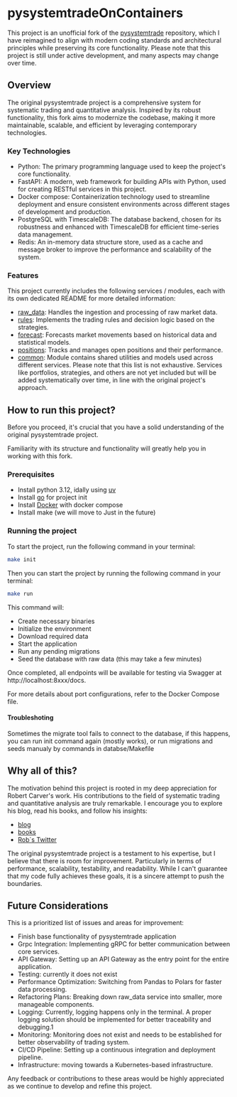 # pysystemtradeOnContainers

This project is an unofficial fork of the  [pysystemtrade](https://github.com/robcarver17/pysystemtrade) repository,
which I have reimagined to align with modern coding standards and architectural principles while preserving its core functionality.
Please note that this project is still under active development, and many aspects may change over time.
## Overview

The original pysystemtrade project is a comprehensive system for systematic trading and quantitative analysis.
Inspired by its robust functionality, this fork aims to modernize the codebase, making it more maintainable, scalable,
and efficient by leveraging contemporary technologies.

### Key Technologies
- Python: The primary programming language used to keep the project's core functionality.
- FastAPI: A modern, web framework for building APIs with Python, used for creating RESTful services in this project.
- Docker compose: Containerization technology used to streamline deployment and ensure consistent environments across
different stages of development and production.
- PostgreSQL with TimescaleDB: The database backend, chosen for its robustness and enhanced with TimescaleDB for
efficient time-series data management.
- Redis: An in-memory data structure store, used as a cache and message broker to improve the performance and scalability of the system.

### Features
This project currently includes the following services / modules, each with its own dedicated README for more detailed information:

- [raw_data]([raw_data/README.md): Handles the ingestion and processing of raw market data.
- [rules]([rules/README.md): Implements the trading rules and decision logic based on the strategies.
- [forecast]([forecast/README.md): Forecasts market movements based on historical data and statistical models.
- [positions]([positions/README.md): Tracks and manages open positions and their performance.
- [common]([common/README.md): Module contains shared utilities and models used across different services.
Please note that this list is not exhaustive. Services like portfolios, strategies, and others are not yet included but will be added systematically over time, in line with the original project's approach.

## How to run this project?
Before you proceed, it's crucial that you have a solid understanding of the original pysystemtrade project.

Familiarity with its structure and functionality will greatly help you in working with this fork.
### Prerequisites
- Install python 3.12, idally using [uv](https://github.com/astral-sh/uv)
- Install [go](https://go.dev/) for project init
- Install [Docker](https://www.docker.com/) with docker compose
- Install make (we will move to Just in the future)

### Running the project
To start the project, run the following command in your terminal:
```bash
make init
```

Then you can start the project by running the following command in your terminal:

```bash
make run
```
This command will:

- Create necessary binaries
- Initialize the environment
- Download required data
- Start the application
- Run any pending migrations
- Seed the database with raw data (this may take a few minutes)

Once completed, all endpoints will be available for testing via Swagger at http://localhost:8xxx/docs.

For more details about port configurations, refer to the Docker Compose file.

#### Troubleshoting
Sometimes the migrate tool fails to connect to the database, if this happens, you can run init command again (mostly works),
or run migrations and seeds manualy by commands in databse/Makefile


## Why all of this?
The motivation behind this project is rooted in my deep appreciation for Robert Carver's work.
His contributions to the field of systematic trading and quantitative analysis are truly remarkable.
I encourage you to explore his blog, read his books, and follow his insights:
- [blog](https://qoppac.blogspot.com/)
- [books](https://www.systematicmoney.org/)
- [Rob`s Twitter ](https://x.com/investingidiocy)

The original pysystemtrade project is a testament to his expertise, but I believe that there is room for improvement.
Particularly in terms of performance, scalability, testability, and readability.
While I can't guarantee that my code fully achieves these goals, it is a sincere attempt to push the boundaries.


## Future Considerations

This is a prioritized list of issues and areas for improvement:
- Finish base functionality of pysystemtrade application
- Grpc Integration: Implementing gRPC for better communication between core services.
- API Gateway: Setting up an API Gateway as the entry point for the entire application.
- Testing: currently it does not exist
- Performance Optimization: Switching from Pandas to Polars for faster data processing.
- Refactoring Plans: Breaking down raw_data service into smaller, more manageable components.
- Logging: Currently, logging happens only in the terminal. A proper logging solution should be implemented for better traceability and debugging.1
- Monitoring: Monitoring does not exist and needs to be established for better observability of trading system.
- CI/CD Pipeline: Setting up a continuous integration and deployment pipeline.
- Infrastructure: moving towards a Kubernetes-based infrastructure.

Any feedback or contributions to these areas would be highly appreciated as we continue to develop and refine this project.
